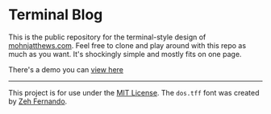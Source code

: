 # Terminal Blog

This is the public repository for the terminal-style design of [mohnjatthews.com](//www.mohnjatthews.com). Feel free to clone and play around with this repo as much as you want. It's shockingly simple and mostly fits on one page.

There's a demo you can [view here](https://mohnjatthews.github.io/terminal-portfolio/)

---

This project is for use under the [MIT License](https://mit-license.org/). The `dos.tff` font was created by [Zeh Fernando](http://zehfernando.com/).
